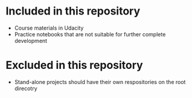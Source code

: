 # Included in this repository 

* Course materials in Udacity
* Practice notebooks that are not suitable for further complete development 



# Excluded in this repository

* Stand-alone projects should have their own respositories on the root direcotry